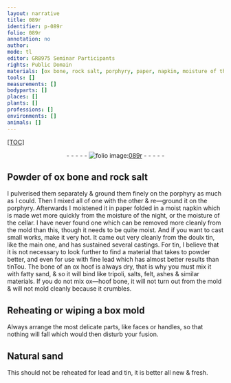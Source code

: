 ```yaml
---
layout: narrative
title: 089r
identifier: p-089r
folio: 089r
annotation: no
author:
mode: tl
editor: GR8975 Seminar Participants
rights: Public Domain
materials: [ox bone, rock salt, porphyry, paper, napkin, moisture of the night, moisture of the cellar, tin, lead, bone of an ox hoof, sand, tripoli, salts, felt, ashes, ox-hoof bone, Natural sand]
tools: []
measurements: []
bodyparts: []
places: []
plants: []
professions: []
environments: []
animals: []
---
```


<p><a href="{{ site.baseurl }}/diplomatic/">[TOC]</a></p><div class="folio" align="center">- - - - - <a href="http://gallica.bnf.fr/ark:/12148/btv1b10500001g/f183.image" target="_blank"><img src="https://cu-mkp.github.io/2017-workshop-edition/assets/photo-icon.png" alt="folio image: " style="display:inline-block; margin-bottom:-3px;"/>089r</a> - - - - - </div>  
  

## Powder of <span class="m">ox bone</span> and <span class="m">rock salt</span>

 
I pulverised them separately & ground them finely on the <span class="m">porphyry</span> as much as I could. Then I mixed all of one with the other & re—ground it on the <span class="m">porphyry</span>. Afterwards I moistened it in <span class="m">paper</span> folded in a moist <span class="m">napkin</span> which is made wet more quickly from the <span class="m">moisture of the night</span>, or the <span class="m"><span class="sup">moisture of</span> the cellar</span>. I have never found <span class="sup">one</span> which can be removed more cleanly from the mold than this, though it needs to be quite moist. And if you want to cast small works, make it very hot. It came out very cleanly from the doulx tin, like the main one, and has sustained several castings. For <span class="m">tin</span>, I believe that it is not necessary to look further to find a material that takes to powder better, and even for use with fine <span class="m">lead</span> which has almost better results than <span class="m">tin</span><span class="del">Tou</span>. The <span class="m">bone of an ox hoof</span> is always dry, that is why you must mix it with fatty <span class="m">sand</span>, & so it will bind like <span class="m">tripoli</span>, <span class="m">salts</span>, <span class="m">felt</span>, <span class="m">ashes</span> & similar materials. <span class="sup">If you do not mix <span class="m">ox—hoof bone</span></span>, it will not turn out from the mold & will not mold cleanly because it crumbles.
 
 
  

## Reheating or wiping a box mold

 
Always arrange the most delicate parts, like faces or handles, so that nothing will fall which would then disturb your fusion.
 
 
  

## <span class="m">Natural sand</span>

 
This should not be reheated for <span class="m">lead</span> and <span class="m">tin</span>, it is <span class="del"></span> better all new & fresh.
 
